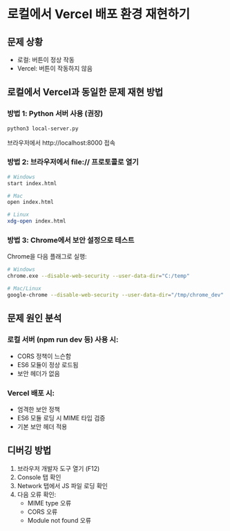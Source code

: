 # 로컬에서 Vercel 배포 환경 재현하기

## 문제 상황
- 로컬: 버튼이 정상 작동
- Vercel: 버튼이 작동하지 않음

## 로컬에서 Vercel과 동일한 문제 재현 방법

### 방법 1: Python 서버 사용 (권장)
```bash
python3 local-server.py
```
브라우저에서 http://localhost:8000 접속

### 방법 2: 브라우저에서 file:// 프로토콜로 열기
```bash
# Windows
start index.html

# Mac
open index.html

# Linux
xdg-open index.html
```

### 방법 3: Chrome에서 보안 설정으로 테스트
Chrome을 다음 플래그로 실행:
```bash
# Windows
chrome.exe --disable-web-security --user-data-dir="C:/temp"

# Mac/Linux
google-chrome --disable-web-security --user-data-dir="/tmp/chrome_dev"
```

## 문제 원인 분석

### 로컬 서버 (npm run dev 등) 사용 시:
- CORS 정책이 느슨함
- ES6 모듈이 정상 로드됨
- 보안 헤더가 없음

### Vercel 배포 시:
- 엄격한 보안 정책
- ES6 모듈 로딩 시 MIME 타입 검증
- 기본 보안 헤더 적용

## 디버깅 방법

1. 브라우저 개발자 도구 열기 (F12)
2. Console 탭 확인
3. Network 탭에서 JS 파일 로딩 확인
4. 다음 오류 확인:
   - MIME type 오류
   - CORS 오류
   - Module not found 오류
